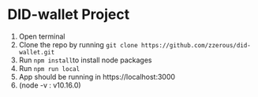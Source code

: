 # DID-wallet Project

1. Open terminal
2. Clone the repo by running `git clone https://github.com/zzerous/did-wallet.git`
3. Run `npm install`to install node packages
4. Run `npm run local`
5. App should be running in https://localhost:3000
6. (node -v : v10.16.0)
